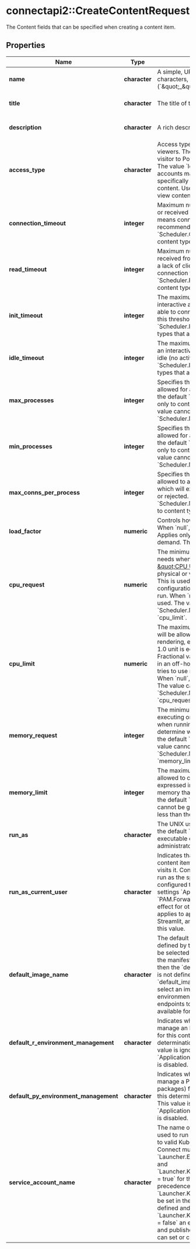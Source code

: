 # connectapi2::CreateContentRequest

The Content fields that can be specified when creating a content item.

## Properties
Name | Type | Description | Notes
------------ | ------------- | ------------- | -------------
**name** | **character** | A simple, URL-friendly identifier. Allows alpha-numeric characters, hyphens (&#x60;\&quot;-\&quot;&#x60;), and underscores (&#x60;\&quot;_\&quot;&#x60;). | [optional] [default to &quot;&quot;] 
**title** | **character** | The title of this content. | [optional] [default to &quot;null&quot;] 
**description** | **character** | A rich description of this content. | [optional] [default to &quot;&quot;] 
**access_type** | **character** | Access type describes how this content manages its viewers. The value &#x60;all&#x60; is the most permissive; any visitor to Posit Connect will be able to view this content. The value &#x60;logged_in&#x60; indicates that all Posit Connect accounts may view the content. The &#x60;acl&#x60; value lets specifically enumerated users and groups view the content. Users configured as collaborators may always view content. | [optional] [default to &quot;acl&quot;] [Enum: [all, logged_in, acl]] 
**connection_timeout** | **integer** | Maximum number of seconds allowed without data sent or received across a client connection. A value of &#x60;0&#x60; means connections will never time-out (not recommended). When &#x60;null&#x60;, the default &#x60;Scheduler.ConnectionTimeout&#x60; is used. Applies only to content types that are executed on demand. | [optional] 
**read_timeout** | **integer** | Maximum number of seconds allowed without data received from a client connection. A value of &#x60;0&#x60; means a lack of client (browser) interaction never causes the connection to close. When &#x60;null&#x60;, the default &#x60;Scheduler.ReadTimeout&#x60; is used. Applies only to content types that are executed on demand. | [optional] 
**init_timeout** | **integer** | The maximum number of seconds allowed for an interactive application to start. Posit Connect must be able to connect to a newly launched application before this threshold has elapsed. When &#x60;null&#x60;, the default &#x60;Scheduler.InitTimeout&#x60; is used. Applies only to content types that are executed on demand. | [optional] 
**idle_timeout** | **integer** | The maximum number of seconds a worker process for an interactive application to remain alive after it goes idle (no active connections). When &#x60;null&#x60;, the default &#x60;Scheduler.IdleTimeout&#x60; is used. Applies only to content types that are executed on demand. | [optional] 
**max_processes** | **integer** | Specifies the total number of concurrent processes allowed for a single interactive application. When &#x60;null&#x60;, the default &#x60;Scheduler.MaxProcesses&#x60; is used. Applies only to content types that are executed on demand.  The value cannot be greater than &#x60;Scheduler.MaxProcessesLimit&#x60;. | [optional] 
**min_processes** | **integer** | Specifies the minimum number of concurrent processes allowed for a single interactive application. When &#x60;null&#x60;, the default &#x60;Scheduler.MinProcesses&#x60; is used. Applies only to content types that are executed on demand.  The value cannot be greater than &#x60;Scheduler.MinProcessesLimit&#x60;. | [optional] 
**max_conns_per_process** | **integer** | Specifies the maximum number of client connections allowed to an individual process. Incoming connections which will exceed this limit are routed to a new process or rejected. When &#x60;null&#x60;, the default &#x60;Scheduler.MaxConnsPerProcess&#x60; is used. Applies only to content types that are executed on demand. | [optional] 
**load_factor** | **numeric** | Controls how aggressively new processes are spawned. When &#x60;null&#x60;, the default &#x60;Scheduler.LoadFactor&#x60; is used. Applies only to content types that are executed on demand.  The valid range is between 0.0 and 1.0. | [optional] 
**cpu_request** | **numeric** | The minimum amount of compute power this content needs when executing or rendering, expressed in [\&quot;CPU Units\&quot;](https://kubernetes.io/docs/concepts/configuration/manage-resources-containers/#meaning-of-cpu), where 1.0 unit is equivalent to 1 physical or virtual core. Fractional values are allowed. This is used when running in an off-host execution configuration to determine where the content should be run. When &#x60;null&#x60;, the default &#x60;Scheduler.CPURequest&#x60; is used.  The value cannot be greater than &#x60;Scheduler.MaxCPURequest&#x60;, or than the effective &#x60;cpu_limit&#x60;. | [optional] 
**cpu_limit** | **numeric** | The maximum amount of compute power this content will be allowed to consume when executing or rendering, expressed in [\&quot;CPU Units\&quot;](https://kubernetes.io/docs/concepts/configuration/manage-resources-containers/#meaning-of-cpu), where 1.0 unit is equivalent to 1 physical or virtual core. Fractional values are allowed. This is used when running in an off-host execution configuration. If the process tries to use more CPU than allowed, it will be throttled. When &#x60;null&#x60;, the default &#x60;Scheduler.CPULimit&#x60; is used.  The value cannot be greater than &#x60;Scheduler.MaxCPULimit&#x60;, or less than the effective &#x60;cpu_request&#x60;. | [optional] 
**memory_request** | **integer** | The minimum amount of RAM this content needs when executing or rendering, expressed in bytes. This is used when running in an off-host execution configuration to determine where the content should be run. When &#x60;null&#x60;, the default &#x60;Scheduler.MemoryRequest&#x60; is used.  The value cannot be greater than &#x60;Scheduler.MaxMemoryRequest&#x60;, or than the effective &#x60;memory_limit&#x60;. | [optional] 
**memory_limit** | **integer** | The maximum amount of RAM this content will be allowed to consume when executing or rendering, expressed in bytes. If the process tries to use more memory than allowed, it will be terminated. When &#x60;null&#x60;, the default &#x60;Scheduler.MemoryLimit&#x60; is used.  The value cannot be greater than &#x60;Scheduler.MaxMemoryLimit&#x60;, or less than the effective &#x60;memory_request&#x60;. | [optional] 
**run_as** | **character** | The UNIX user that executes this content. When &#x60;null&#x60;, the default &#x60;Applications.RunAs&#x60; is used. Applies only to executable content types - not &#x60;static&#x60;.   Only administrators can change this value. | [optional] [default to &quot;null&quot;] 
**run_as_current_user** | **character** | Indicates that Connect should run processes for this content item under the Unix account of the user who visits it. Content accessed anonymously will continue to run as the specified &#x60;run_as&#x60; user.  Connect must be configured to use PAM authentication with the server settings &#x60;Applications.RunAsCurrentUser &#x3D; true&#x60; and &#x60;PAM.ForwardPassword &#x3D; true&#x60;. This setting has no effect for other authentication types.  This setting only applies to application content types (Shiny, Dash, Streamlit, and Bokeh).  Only administrators can change this value. | [optional] [default to FALSE] 
**default_image_name** | **character** | The default image that will be used when none is defined by the bundle&#39;s manifest. A specific image may be selected by setting the &#x60;environment.image&#x60; field in the manifest. If no image is selected by the manifest file, then the &#x60;default_image_name&#x60; is used. If a target image is not defined by the manifest, and no &#x60;default_image_name&#x60; is configured, then Connect will select an image from the list of configured execution environments.  Use the &#x60;/v1/environments&#x60; API endpoints to determine which environments are available for content execution. | [optional] 
**default_r_environment_management** | **character** | Indicates whether or not Connect should create and manage an R environment (installing required packages) for this content. When &#x60;null&#x60;, Connect makes this determination based on the server configuration.  This value is ignored if the server setting &#x60;Applications.DefaultEnvironmentManagementSelection&#x60; is disabled. | [optional] [default to FALSE] 
**default_py_environment_management** | **character** | Indicates whether or not Connect should create and manage a Python environment (installing required packages) for this content. When &#x60;null&#x60;, Connect makes this determination based on the server configuration.  This value is ignored if the server setting &#x60;Applications.DefaultEnvironmentManagementSelection&#x60; is disabled. | [optional] [default to FALSE] 
**service_account_name** | **character** | The name of the Kubernetes service account that is used to run a particular piece of content.  It must adhere to valid Kubernetes service account naming rules.  Connect must be configured to run with &#x60;Launcher.Enabled &#x3D; true&#x60;, &#x60;Launcher.Kubernetes &#x3D; true&#x60; and &#x60;Launcher.KubernetesContentServiceAccountSelection &#x3D; true&#x60;  for this value to be applied. It will have precedence over the &#x60;Launcher.KubernetesDefaultServiceAccount&#x60; that may be set in the configuration for Connect.  If this value is defined and Connect is configured with &#x60;Launcher.KubernetesContentServiceAccountSelection &#x3D; false&#x60; an error will be returned.  Only administrators and publishers can view this value. Only administrators can set or change this value. | [optional] [default to &quot;null&quot;] 


